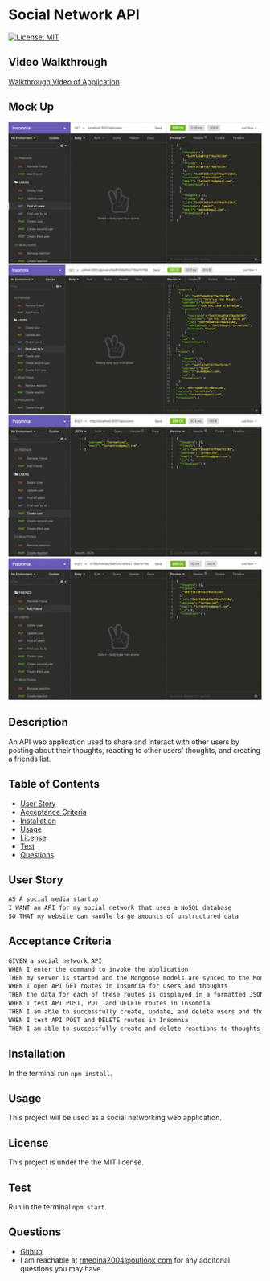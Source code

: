 # Social Network API

[![License: MIT](https://img.shields.io/badge/License-MIT-yellow.svg)](https://opensource.org/licenses/MIT)

## Video Walkthrough
[Walkthrough Video of Application](https://drive.google.com/file/d/1-oTHaz-79TuNRnSD9jw34Wie9qcu-DGT/view)

## Mock Up
![Mock up gif one](./Assets/18-nosql-homework-demo-01.gif)
![Mock up gif two](./Assets/18-nosql-homework-demo-02.gif)
![Mock up gif three](./Assets/18-nosql-homework-demo-03.gif)
![Mock up gif four](./Assets/18-nosql-homework-demo-04.gif)

## Description
An API web application used to share and interact with other users by posting about their thoughts, reacting to other users' thoughts, and creating a friends list.

## Table of Contents
* [User Story](#user-story)
* [Acceptance Criteria](#acceptance-criteria)
* [Installation](#installation)
* [Usage](#usage)
* [License](#license)
* [Test](#test)
* [Questions](#questions)

## User Story

```md
AS A social media startup
I WANT an API for my social network that uses a NoSQL database
SO THAT my website can handle large amounts of unstructured data
```

## Acceptance Criteria

```md
GIVEN a social network API
WHEN I enter the command to invoke the application
THEN my server is started and the Mongoose models are synced to the MongoDB database
WHEN I open API GET routes in Insomnia for users and thoughts
THEN the data for each of these routes is displayed in a formatted JSON
WHEN I test API POST, PUT, and DELETE routes in Insomnia
THEN I am able to successfully create, update, and delete users and thoughts in my database
WHEN I test API POST and DELETE routes in Insomnia
THEN I am able to successfully create and delete reactions to thoughts and add and remove friends to a user’s friend list
```

## Installation
In the terminal run `npm install`.

## Usage
This project will be used as a social networking web application.

## License
This project is under the the MIT license.

## Test
Run in the terminal `npm start`.

## Questions
* [Github](https://github.com/Ricky22M)
* I am reachable at rmedina2004@outlook.com for any additonal questions you may have.